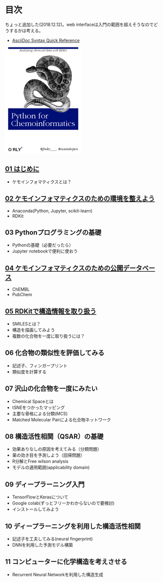 # 目次
ちょっと追加した(2018.12.12)。web interfaceは入門の範囲を超えそうなのでどうするかは考える。

- [AsciiDoc Syntax Quick Reference](https://asciidoctor.org/docs/asciidoc-syntax-quick-reference/#formatted-text)

<img src="python_for_ci.png" width="250" />

## [01 はじめに](ch01_introduction.asciidoc)
- ケモインフォマティクスとは？

## [02 ケモインフォマティクスのための環境を整えよう](ch02_installation.asciidoc)
- Anaconda(Python, Jupyter, scikit-learn)
- RDKit

## 03 Pythonプログラミングの基礎
- Pythonの基礎（必要だったら）
- Jupyter notebookで便利に使おう

## [04 ケモインフォマティクスのための公開データベース](ch04_database.asciidoc)
- ChEMBL
- PubChem

## [05 RDKitで構造情報を取り扱う](ch05_rdkit.asciidoc)
- SMILESとは？
- 構造を描画してみよう
- 複数の化合物を一度に取り扱うには？

## 06 化合物の類似性を評価してみる
- 記述子、フィンガープリント
- 類似度を計算する

## 07 沢山の化合物を一度にみたい
- Chemical Spaceとは
- tSNEをつかったマッピング
- 主要な骨格による分類(MCS)
- Matched Molecular Pairによる化合物ネットワーク

## 08 構造活性相関（QSAR）の基礎
- 効果ありなしの原因を考えてみる（分類問題）
- 薬の効き目を予測しよう（回帰問題）
- R分解とFree wilson analysis
- モデルの適用範囲(applicability domain)

## 09 ディープラーニング入門
- TensorFlowとKerasについて
- Google colab(ずっとフリーかわからないので要検討)
- インストールしてみよう

## 10 ディープラーニングを利用した構造活性相関
- 記述子を工夫してみる(neural fingerprint)
- DNNを利用した予測モデル構築

## 11 コンピューターに化学構造を考えさせる
- Recurrent Neural Networkを利用した構造生成
